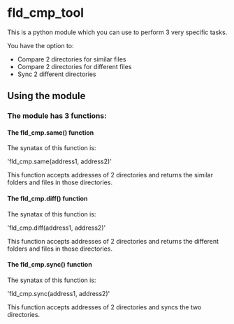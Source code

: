 # fld_cmp_tool

This is a python module which you can use to perform 3 very specific tasks.

You have the option to:

* Compare 2 directories for similar files
* Compare 2 directories for different files
* Sync 2 different directories

## Using the module

### The module has 3 functions:


#### The fld_cmp.same() function

The synatax of this function is:

 'fld_cmp.same(address1, address2)'

This function accepts addresses of 2 directories and returns the similar folders and files in those directories.

#### The fld_cmp.diff() function

The synatax of this function is:

 'fld_cmp.diff(address1, address2)'

This function accepts addresses of 2 directories and returns the different folders and files in those directories.

#### The fld_cmp.sync() function

The synatax of this function is:

 'fld_cmp.sync(address1, address2)'

This function accepts addresses of 2 directories and syncs the two directories.

